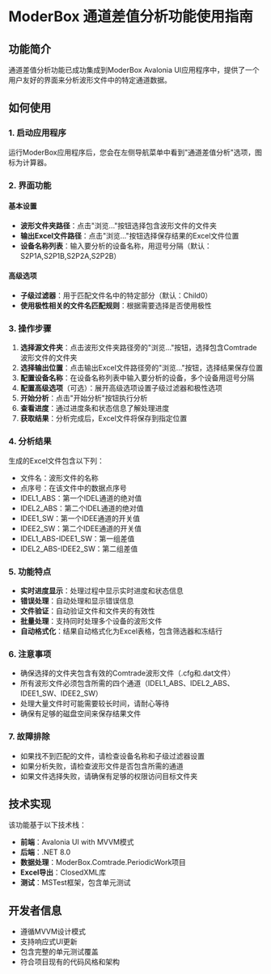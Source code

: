 # ModerBox 通道差值分析功能使用指南

## 功能简介

通道差值分析功能已成功集成到ModerBox Avalonia UI应用程序中，提供了一个用户友好的界面来分析波形文件中的特定通道数据。

## 如何使用

### 1. 启动应用程序
运行ModerBox应用程序后，您会在左侧导航菜单中看到"通道差值分析"选项，图标为计算器。

### 2. 界面功能

#### 基本设置
- **波形文件夹路径**：点击"浏览..."按钮选择包含波形文件的文件夹
- **输出Excel文件路径**：点击"浏览..."按钮选择保存结果的Excel文件位置
- **设备名称列表**：输入要分析的设备名称，用逗号分隔（默认：S2P1A,S2P1B,S2P2A,S2P2B）

#### 高级选项
- **子级过滤器**：用于匹配文件名中的特定部分（默认：Child0）
- **使用极性相关的文件名匹配规则**：根据需要选择是否使用极性

### 3. 操作步骤

1. **选择源文件夹**：点击波形文件夹路径旁的"浏览..."按钮，选择包含Comtrade波形文件的文件夹
2. **选择输出位置**：点击输出Excel文件路径旁的"浏览..."按钮，选择结果保存位置
3. **配置设备名称**：在设备名称列表中输入要分析的设备，多个设备用逗号分隔
4. **配置高级选项**（可选）：展开高级选项设置子级过滤器和极性选项
5. **开始分析**：点击"开始分析"按钮执行分析
6. **查看进度**：通过进度条和状态信息了解处理进度
7. **获取结果**：分析完成后，Excel文件将保存到指定位置

### 4. 分析结果

生成的Excel文件包含以下列：
- 文件名：波形文件的名称
- 点序号：在该文件中的数据点序号
- IDEL1_ABS：第一个IDEL通道的绝对值
- IDEL2_ABS：第二个IDEL通道的绝对值  
- IDEE1_SW：第一个IDEE通道的开关值
- IDEE2_SW：第二个IDEE通道的开关值
- IDEL1_ABS-IDEE1_SW：第一组差值
- IDEL2_ABS-IDEE2_SW：第二组差值

### 5. 功能特点

- **实时进度显示**：处理过程中显示实时进度和状态信息
- **错误处理**：自动处理和显示错误信息
- **文件验证**：自动验证文件和文件夹的有效性
- **批量处理**：支持同时处理多个设备的波形文件
- **自动格式化**：结果自动格式化为Excel表格，包含筛选器和冻结行

### 6. 注意事项

- 确保选择的文件夹包含有效的Comtrade波形文件（.cfg和.dat文件）
- 所有波形文件必须包含所需的四个通道（IDEL1_ABS、IDEL2_ABS、IDEE1_SW、IDEE2_SW）
- 处理大量文件时可能需要较长时间，请耐心等待
- 确保有足够的磁盘空间来保存结果文件

### 7. 故障排除

- 如果找不到匹配的文件，请检查设备名称和子级过滤器设置
- 如果分析失败，请检查波形文件是否包含所需的通道
- 如果文件选择失败，请确保有足够的权限访问目标文件夹

## 技术实现

该功能基于以下技术栈：
- **前端**：Avalonia UI with MVVM模式
- **后端**：.NET 8.0
- **数据处理**：ModerBox.Comtrade.PeriodicWork项目
- **Excel导出**：ClosedXML库
- **测试**：MSTest框架，包含单元测试

## 开发者信息

- 遵循MVVM设计模式
- 支持响应式UI更新
- 包含完整的单元测试覆盖
- 符合项目现有的代码风格和架构 